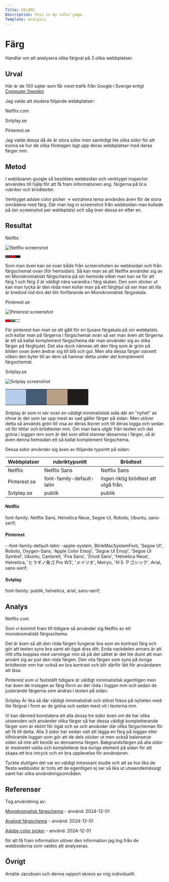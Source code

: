 ```yaml
---
Title: COLORS
Description: This is my color page.
Template: analysis
---
```

<!-- 
# COLORS -->


Färg
=======================

Handlar om att analysera olika färgval på 3 olika webbplatser.

Urval
-----------------------

Här är de 100 sajter som får mest trafik från Google i Sverige enligt <a href="https://computersweden.se/article/1282738/har-ar-de-100-sajter-som-far-mest-trafik-fran-google-i-sverige.html" class="links" >Computer Sweden</a>

Jag valde att studera följande webbplatser:

<p class="webbchoice">Netflix.com</p>

<p class="webbchoice">Svtplay.se</p>

<p class="webbchoice">Pinterest.se</p>


Jag valde dessa då de är stora sidor men samtidigt lite olika sidor för att kunna se hur de olika företagen lagt upp deras webbplatser med deras färger mm. 

Metod
-----------------------

I webläsaren google så besöktes webbsidan och verktyget inspector användes till hjälp för att få fram informationen ang. färgerna på bl.a rubriker och brödtexter. 

Verktyget adobe color picker -> extrahera tema användes även för de stora områdena med färg. Där man tog in screenshot från webbsidan man kollade på (en screenshot per webbplats) och såg över dessa en efter en. 

Resultat
-----------------------

Netflix 

<div class="imageScreenshot">
<img class="netflixscreenshot" src="../assets/img/SkarmbildNetflix.png" alt="Netflix screenshot">
</div>

<table class="tablerapport">
<tr>
<td  class="info" style="background-color: #5A445C">
<td  class="info" style="background-color: #E50914">
<td  class="info" style="background-color: #131011">
</tr>
</table>


Som man även kan se ovan både från screenshoten av webbsidan och från färgschemat ovan (för hemsidan). Så kan man se att Netflix använder sig av en Monokromatiskt färgschema på sin hemsida vilket man kan se för att färg 1 och färg 3 är väldigt nära varandra i färg skalan. Den som sticker ut kan man tycka är den röda men kollar man på ett färghjul så ser man att lila är bredvid röd dvs det blir fortfarande en Monokromatisk färgsskala. 

Pinterest.se

<div class="imagescreenshot">
<img class="pinterestscreenshot" src="../assets/img/skarmbildPinterest.png" alt="Pinterest screenshot">
</div>

<table class="tablerapport">
<tr>
<td class="info" style="background-color: #E60023">
<td class="info" style="background-color: #618C7B">
<td class="info" style="background-color: #FFFFFF">
</tr>
</table>


För pinterest kan man se att gått för en ljusare färgskala på sin webbplats och kollar man på färgerna i färgschemat ovan så ser man även att färgerna är ett så kallat komplement färgschema där man använder sig av olika färger på färghjulet. Det ska dock nämnas att den färg som är grön på bilden ovan även ändrar sig till blå och gul. Men alla dessa färger oavsett vilken den byter till av dem så hamnar detta under det komplement färgschemat. 


Svtplay.se

<div class="imagescreenshot">
<img class="svtplayscreenshot" src="../assets/img/skarmbildSvtplay.jpg" alt="Svtplay screenshot">
</div>


<!-- 
<table style="border-spacing: 4px; border-collapse: separate"> -->

<table class="tablerapport">
<tr>
<td class="info" style="height: 50px; width: 50px; background-color: #B5CDE9">
<td class="info" style="height: 50px; width: 50px; background-color: #435B75">
<td class="info" style="height: 50px; width: 50px; background-color: #BAA089">
<td class="info" style="height: 50px; width: 50px; background-color: #211D1B">
</tr>
</table>


Svtplay är som ni ser ovan en väldigt minimalistisk sida där en "nyhet" av show är det som tar upp mest av vad gäller färger på sidan. Men utöver detta så används grön till visa av deras ikoner och till deras logga och sedan vit för tittlar och brödtexter mm. Om man bara utgår från texten och det gröna i loggan mm som är det som alltid stannar desamma i färger, så är även denna hemsidan ett så kallat komplement färgschema. 




Dessa sidor använder sig även av följande typsnitt på sidan:


| Webbplatser   | rubriktypsnitt             | Brödtext                              |
|---------------|----------------------------|---------------------------------------|
| Netflix       | Netflix Sans               | Netflix Sans                          |
| Pinterest.se  | font-family-default-latin  | Ingen riktig brödtext att utgå från.  |
| Svtplay.se    | publik                     | publik                                |


<h4>Netflix</h4>
font-family: Netflix Sans, Helvetica Neue, Segoe UI, Roboto, Ubuntu, sans-serif;



<h4>Pinterest</h4>
--font-family-default-latin: -apple-system, BlinkMacSystemFont, 'Segoe UI', Roboto, Oxygen-Sans, 'Apple Color Emoji', 'Segoe UI Emoji', 'Segoe UI Symbol', Ubuntu, Cantarell, 'Fira Sans', 'Droid Sans', 'Helvetica Neue', Helvetica, 'ヒラギノ角ゴ Pro W3', 'メイリオ', Meiryo, 'ＭＳ Ｐゴシック', Arial, sans-serif;

<h4>Svtplay</h4>
font-family: publik, helvetica, arial, sans-serif;


Analys
-----------------------

Netflix.com

Som vi kommit fram till tidigare så använder sig Netflix av ett monokromatiskt färgsschema.

Det är även så att den röda färgen fungerar bra som en kontrast färg och gör att texten syns bra samt att ögat dras ditt. Enda nackdelen annars är att rött ofta kopplas med varningar mm så på det sättet är det lite dumt att man använt sig av just den röda färgen. Den vita färgen som syns på övriga brödtexter mm har också en bra kontrast och blir därför lätt för användaren att läsa. 

Pinterest
som vi fastställt tidigare är väldigt minimalistisk egentligen men har även de inslagen av färg iform av det röda i loggan mm och sedan de justerande färgerna som ändras i texten på sidan. 

Svtplay
Är lika så där väldigt minimalistisk och störst fokus på nyheten med lite färgval i form av de gröna och sedan mest vit i texterna mm.


Vi kan därmed konstatera att alla dessa tre sidor även om de har olika utseenden och använder olika färger så har dessa väldigt kompletterande färger som är skönt för ögat och se och använder där olika färgscheman för att få till detta. Alla 3 sidor har sedan valt att lägga en färg på loggan eller tillhörande loggan som gör att de dels sticker ut men också balanserar sidan så inte allt består av densamma färgen. Bakgrundsfärgen på alla sidor är medvetet valda och kompletterar bra övriga element på sidan för att skapa ett bra intryck och en bra upplevelse för användaren. 


Tyckte slutligen det var en väldigt intressant studie och att se hur lika de flesta webbsidor är trots att de egentligen ej ser så lika ut utseendemässigt samt har olika användningsområden. 

Referenser
-----------------------
Tog användning av: 

<!-- <a href="https://computersweden.se/article/1282738/har-ar-de-100-sajter-som-far-mest-trafik-fran-google-i-sverige.html" class="linked" >Computer Sweden</a> -->


<a href="https://computersweden.se/article/1282738/har-ar-de-100-sajter-som-far-mest-trafik-fran-google-i-sverige.html" class="links" >Monokromatisk färgschema</a> - använd: 2024-12-01


<!-- [Monokromatisk färgschema](https://dbwebb.se/guide/design-med-html5-och-css3/monokromatisk) - använd: 2024-12-01 -->

<a href="https://dbwebb.se/guide/design-med-html5-och-css3/analogt" class="links">Analogt färgschema</a> - använd: 2024-12-01


<!-- [Analogt färgschema](https://dbwebb.se/guide/design-med-html5-och-css3/analogt) - använd: 2024-12-01 -->

<a href="https://color.adobe.com/sv/create/color-wheel" class="links">Adobe color picker</a> - använd: 2024-12-01

<!-- [Adobe color picker](https://color.adobe.com/sv/create/color-wheel) 
använd: 2024-12-01 -->

för att få fram information utöver den information jag tog från de webbsidorna som valdes att analyseras.

Övrigt
-----------------------

Amélie Jacobsen och denna rapport skrevs av mig individuellt.